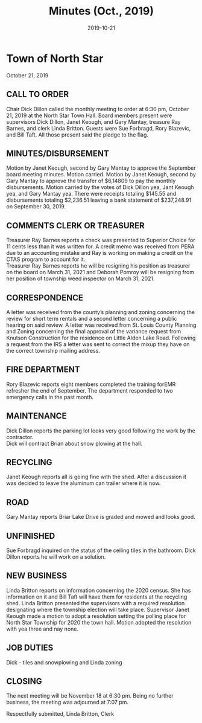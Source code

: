﻿---
title: Minutes (Oct., 2019)
date: 2019-10-21
blog_post: true
tags: 
  - Election
  - Maintenance
  - FireEMS Training
sidebar: auto
---

# Town of North Star
October 21, 2019

## CALL TO ORDER
Chair Dick Dillon called the monthly meeting to order at 6:30 pm, October 21, 2019 at the North Star Town Hall.  Board members present were supervisors Dick Dillon, Janet Keough, and Gary Mantay, treasure Ray Barnes, and clerk Linda Britton.  Guests were Sue Forbragd, Rory Blazevic, and Bill Taft.  All those present said the pledge to the flag. 

## MINUTES/DISBURSEMENT
Motion by Janet Keough, second by Gary Mantay to approve the September board meeting minutes.   Motion carried.  Motion by Janet Keough, second by Gary Mantay to approve the transfer of $6,14809 to pay the monthly disbursements.  Motion carried by the votes of Dick Dillon yea, Jant Keough yea, and Gary Mantay yea. There were receipts totaling $145.55 and disbursements totaling $2,236.51 leaving a bank statement of $237,248.91 on September 30, 2019.

## COMMENTS CLERK OR TREASURER
Treasurer Ray Barnes reports a check was presented to Superior Choice for 11 cents less than it was written for.  A credit memo was received from PERA due to an accounting mistake and Ray is working on making a credit on the CTAS program to account for it.  
Treasurer Ray Barnes reports he will be resigning his position as treasurer on the board on March 31, 2021 and Deborah Pomroy will be resigning from her position of township weed inspector on March 31, 2021.

## CORRESPONDENCE
A letter was received from the county’s planning and zoning concerning the review for short term rentals and a second letter concerning a public hearing on said review.  A letter was received from St. Louis County Planning and Zoning concerning the final approval of the variance request from Knutson Construction for the residence on Little Alden Lake Road.  Following a request from the IRS a letter was sent to correct the mixup they have on the correct township mailing address.

## FIRE DEPARTMENT
Rory Blazevic reports eight members completed the training forEMR refresher the end of September.  The department responded to two emergency calls in the past month.  

## MAINTENANCE
Dick Dillon reports the parking lot looks very good following the work by the contractor.  
Dick will contract Brian about snow plowing at the hall.

## RECYCLING
Janet Keough reports all is going fine with the shed.  After a discussion it was decided to leave the aluminum can trailer where it is now.

## ROAD
Gary Mantay reports Briar Lake Drive is graded and mowed and looks good.

## UNFINISHED
Sue Forbragd inquired on the status of the ceiling tiles in the bathroom.  Dick Dillon reports he will work on a solution.  

## NEW BUSINESS
Linda Britton reports on information concerning the 2020 census.  She has information on it and Bill Taft will have them for residents at the recycling shed.
Linda Britton presented the supervisors with a required resolution designating where the township election will take place.  Supervisor Janet Keough made a motion to adopt a resolution setting the polling place for North Star Township for 2020 the town hall. Motion adopted the resolution with yea three and nay none.
 
## JOB DUTIES
Dick - tiles and snowplowing and Linda  zoning

## CLOSING
The next meeting will be November 18 at 6:30 pm.
Being no further business, the meeting was adjourned at 7:07 pm.

Respectfully submitted,
Linda Britton, Clerk